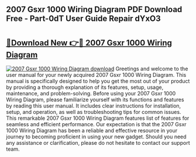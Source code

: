 ## 2007 Gsxr 1000 Wiring Diagram PDF Download Free - Part-0dT User Guide Repair dYxO3

# <h2><a href="http://dfl7ki.blite.top/?on=2007+Gsxr+1000+Wiring+Diagram">🔗Download New 👉🔴 2007 Gsxr 1000 Wiring Diagram</a></h2>

[![2007 Gsxr 1000 Wiring Diagram download](https://i.imgur.com/lujVjoI.png)](http://dfl7ki.blite.top/?on=2007+Gsxr+1000+Wiring+Diagram)
Greetings and welcome to the user manual for your newly acquired 2007 Gsxr 1000 Wiring Diagram. This manual is specifically designed to help you get the most out of your product by providing a thorough explanation of its features, setup, usage, maintenance, and problem-solving. Before using your 2007 Gsxr 1000 Wiring Diagram, please familiarize yourself with its functions and features by reading this user manual. It includes clear instructions for installation, setup, and operation, as well as troubleshooting tips for common issues. This remarkable 2007 Gsxr 1000 Wiring Diagram features list of features for seamless and efficient performance. Our expectation is that the 2007 Gsxr 1000 Wiring Diagram has been a reliable and effective resource in your journey to becoming proficient in using your new gadget. Should you need any assistance or clarification, please do not hesitate to contact our support team.
